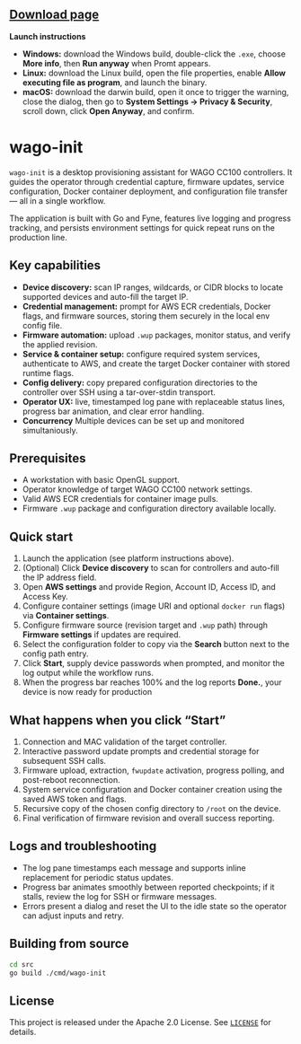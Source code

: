 [Download page](https://github.com/leon-knoke/wago-init/releases)
-

**Launch instructions**
- **Windows:** download the Windows build, double-click the `.exe`, choose **More info**, then **Run anyway** when Promt appears.
- **Linux:** download the Linux build, open the file properties, enable **Allow executing file as program**, and launch the binary.
- **macOS:** download the darwin build, open it once to trigger the warning, close the dialog, then go to **System Settings → Privacy & Security**, scroll down, click **Open Anyway**, and confirm.

# wago-init

`wago-init` is a desktop provisioning assistant for WAGO CC100 controllers. It guides the operator through credential capture, firmware updates, service configuration, Docker container deployment, and configuration file transfer — all in a single workflow.

The application is built with Go and Fyne, features live logging and progress tracking, and persists environment settings for quick repeat runs on the production line.

## Key capabilities
- **Device discovery:** scan IP ranges, wildcards, or CIDR blocks to locate supported devices and auto-fill the target IP.
- **Credential management:** prompt for AWS ECR credentials, Docker flags, and firmware sources, storing them securely in the local env config file.
- **Firmware automation:** upload `.wup` packages, monitor status, and verify the applied revision.
- **Service & container setup:** configure required system services, authenticate to AWS, and create the target Docker container with stored runtime flags.
- **Config delivery:** copy prepared configuration directories to the controller over SSH using a tar-over-stdin transport.
- **Operator UX:** live, timestamped log pane with replaceable status lines, progress bar animation, and clear error handling.
- **Concurrency** Multiple devices can be set up and monitored simultaniously.

## Prerequisites
- A workstation with basic OpenGL support.
- Operator knowledge of target WAGO CC100 network settings.
- Valid AWS ECR credentials for container image pulls.
- Firmware `.wup` package and configuration directory available locally.

## Quick start
1. Launch the application (see platform instructions above).
2. (Optional) Click **Device discovery** to scan for controllers and auto-fill the IP address field.
3. Open **AWS settings** and provide Region, Account ID, Access ID, and Access Key.
4. Configure container settings (image URI and optional `docker run` flags) via **Container settings**.
5. Configure firmware source (revision target and `.wup` path) through **Firmware settings** if updates are required.
6. Select the configuration folder to copy via the **Search** button next to the config path entry.
7. Click **Start**, supply device passwords when prompted, and monitor the log output while the workflow runs.
8. When the progress bar reaches 100% and the log reports **Done.**, your device is now ready for production

## What happens when you click “Start”
1. Connection and MAC validation of the target controller.
2. Interactive password update prompts and credential storage for subsequent SSH calls.
3. Firmware upload, extraction, `fwupdate` activation, progress polling, and post-reboot reconnection.
4. System service configuration and Docker container creation using the saved AWS token and flags.
5. Recursive copy of the chosen config directory to `/root` on the device.
6. Final verification of firmware revision and overall success reporting.

## Logs and troubleshooting
- The log pane timestamps each message and supports inline replacement for periodic status updates.
- Progress bar animates smoothly between reported checkpoints; if it stalls, review the log for SSH or firmware messages.
- Errors present a dialog and reset the UI to the idle state so the operator can adjust inputs and retry.

## Building from source

```bash
cd src
go build ./cmd/wago-init
```

## License

This project is released under the Apache 2.0 License. See [`LICENSE`](LICENSE) for details.
